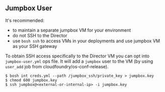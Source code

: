 ## Jumpbox User

It's recommended:

- to maintain a separate jumpbox VM for your environment
- do not SSH to the Director
- use `bosh ssh` to access VMs in your deployments and use jumpbox VM as your SSH gateway

To obtain SSH access specifically to the Director VM you can opt into `jumpbox-user.yml` ops file. It will add a `jumpbox` user to the VM (by using `user_add` job from cloudfoundry/os-conf-release).

```
$ bosh int creds.yml --path /jumpbox_ssh/private_key > jumpbox.key
$ chmod 600 jumpbox.key
$ ssh jumpbox@<external-or-internal-ip> -i jumpbox.key
```
